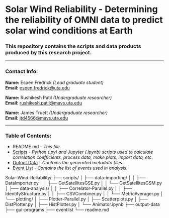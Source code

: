 # Solar Wind Reliability - Determining the reliability of OMNI data to predict solar wind conditions at Earth
### This repository contains the scripts and data products produced by this research project.
___
### Contact Info:
**Name:** Espen Fredrick *(Lead graduate student)*  
**Email:** espen.fredrick@uta.edu

**Name:** Rushikesh Patil *(Undergraduate researcher)*  
**Email:** rushikesh.patil@mavs.uta.edu

**Name:** James Truett *(Undergraduate researcher)*  
**Email:** jtd4566@mavs.uta.edu
___

### Table of Contents:
- README.md - *This file.*
- [Scripts](./scripts) - *Python (.py) and Jupyter (.ipynb) scripts used to calculate correlation coefficients, process data, make plots, import data, etc.*
- [Output Data](./output-data) - *Contains the generated metadata files.*
- [Event List](./eventlist) - *Contains the list of events used in analysis.*

Solar-Wind-Reliability/
├── scripts/
│   ├── data-importing/
│   │   ├── DataImporter.py
│   │   ├── GetSatellitesGSE.py
│   │   └── GetSatellitesGSM.py
│   ├── data-analysis/
│   │   ├── Correlator-Parallel.py
│   │   ├── IdentifyStructure.py
│   │   ├── CSVCombiner.py
│   │   └── MetricAverager.py
│   └── plotting/
│       ├── Plotter-Parallel.py
│       ├── Scatterplots.py
│       ├── DistPlotter.py
│       ├── HistPlotter.py
│       └── Animator.ipynb
├── output-data
├── gui-programs
├── eventlist
└── readme.md

